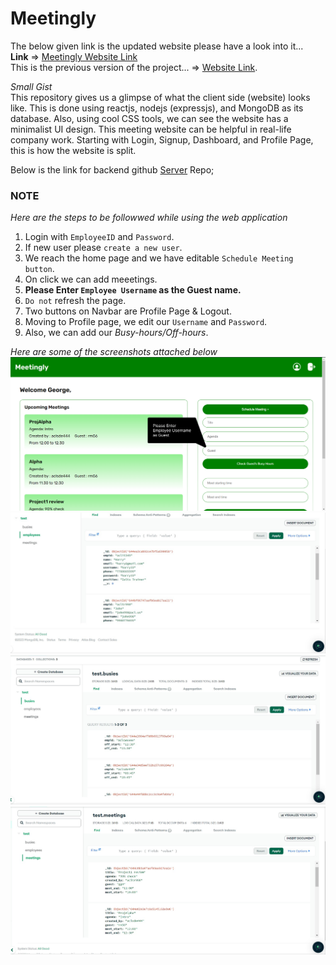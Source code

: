 # Meetingly
The below given link is the updated website please have a look into it...
<br>
**Link** ⇒ [Meetingly Website Link](https://meetingly-work-website.netlify.app/)
<br>
This is the previous version of the project... ⇒ [Website Link](https://roaring-arithmetic-a3b8ef.netlify.app/).

*Small Gist*
<br>
This repository gives us a glimpse of what the client side (website) looks like.
This is done using reactjs, nodejs (expressjs), and MongoDB as its database.
Also, using cool CSS tools, we can see the website has a minimalist UI design.
This meeting website can be helpful in real-life company work.
Starting with Login, Signup, Dashboard, and Profile Page, this is how the website is split.

Below is the link for backend github [Server](https://github.com/indira1vik/meetinglybackend) Repo;

### NOTE
*Here are the steps to be followwed while using the web application*

1. Login with `EmployeeID` and `Password`.
2. If new user please `create a new user`.
3. We reach the home page and we have editable `Schedule Meeting button`.
4. On click we can add meeetings.
5. **Please Enter `Employee Username` as the Guest name.**
6. `Do not` refresh the page.
7. Two buttons on Navbar are Profile Page & Logout.
8. Moving to Profile page, we edit our `Username` and `Password`.
9. Also, we can add our *Busy-hours/Off-hours*.

*Here are some of the screenshots attached below*
![Home Page](./screenshots/Helper%20Image.png)
![Employee MongoDB](./screenshots/Employee%20Mongo.jpg)
![Busy Hours MongoDB](./screenshots//Busy%20Mongodb.jpg)
![Meetings MongoDB](./screenshots//Meeting%20MongoDB.jpg)
